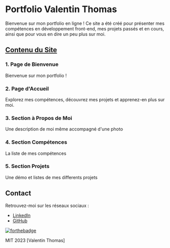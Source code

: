 # Portfolio Valentin Thomas

Bienvenue sur mon portfolio en ligne ! Ce site a été créé pour présenter mes compétences en développement front-end, mes projets passés et en cours, ainsi que pour vous en dire un peu plus sur moi.

## [Contenu du Site](https://lav000.github.io/Portfolio-2023/index.html)

### 1. Page de Bienvenue
Bienvenue sur mon portfolio !

### 2. Page d'Accueil
Explorez mes compétences, découvrez mes projets et apprenez-en plus sur moi.

### 3. Section à Propos de Moi
Une description de moi même accompagné d'une photo

### 4. Section Compétences
La liste de mes compétences 

### 5. Section Projets
Une démo et listes de mes differents projets
 

## Contact
Retrouvez-moi sur les réseaux sociaux :
- [LinkedIn](https://www.linkedin.com/in/valentin-thomas1/)
- [GitHub](https://github.com/Lav000)


[![forthebadge](https://forthebadge.com/images/badges/validated-html5.svg)](https://forthebadge.com)

MIT 2023 [Valentin Thomas]